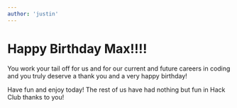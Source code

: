 ```yaml
---
author: 'justin'
---
```


# Happy Birthday Max!!!!

You work your tail off for us and for our current and future careers in coding and you truly deserve a thank you and a very happy birthday!

Have fun and enjoy today! The rest of us have had nothing but fun in Hack Club thanks to you!
